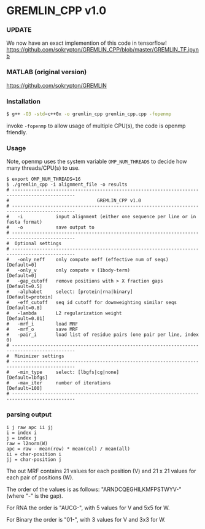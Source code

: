 # GREMLIN_CPP v1.0

### UPDATE
We now have an exact implemention of this code in tensorflow!
https://github.com/sokrypton/GREMLIN_CPP/blob/master/GREMLIN_TF.ipynb

### MATLAB (original version)
https://github.com/sokrypton/GREMLIN

### Installation
```sh
$ g++ -O3 -std=c++0x -o gremlin_cpp gremlin_cpp.cpp -fopenmp
```
invoke ```-fopenmp``` to allow usage of multiple CPU(s), the code is openmp friendly.
### Usage
Note, openmp uses the system variable ```OMP_NUM_THREADS``` to decide how many threads/CPU(s) to use.
```
$ export OMP_NUM_THREADS=16
$ ./gremlin_cpp -i alignment_file -o results
# ---------------------------------------------------------------------------------------------
#                                GREMLIN_CPP v1.0                                              
# ---------------------------------------------------------------------------------------------
#   -i            input alignment (either one sequence per line or in fasta format)
#   -o            save output to
# ---------------------------------------------------------------------------------------------
#  Optional settings                                                                           
# ---------------------------------------------------------------------------------------------
#   -only_neff    only compute neff (effective num of seqs)      [Default=0]
#   -only_v       only compute v (1body-term)                    [Default=0]
#   -gap_cutoff   remove positions with > X fraction gaps        [Default=0.5]
#   -alphabet     select: [protein|rna|binary]                   [Default=protein]
#   -eff_cutoff   seq id cutoff for downweighting similar seqs   [Default=0.8]
#   -lambda       L2 regularization weight                       [Default=0.01]
#   -mrf_i        load MRF
#   -mrf_o        save MRF
#   -pair_i       load list of residue pairs (one pair per line, index 0)
# ---------------------------------------------------------------------------------------------
#  Minimizer settings                                                                          
# ---------------------------------------------------------------------------------------------
#   -min_type     select: [lbgfs|cg|none]                        [Default=lbfgs]
#   -max_iter     number of iterations                           [Default=100]
# ---------------------------------------------------------------------------------------------
```
### parsing output
```
i j raw apc ii jj
i = index i
j = index j
raw = l2norm(W)
apc = raw - mean(row) * mean(col) / mean(all)
ii = char-position i
jj = char-position j
```

The out MRF contains 21 values for each position (V) and 21 x 21 values for each pair of positions (W).

The order of the values is as follows: "ARNDCQEGHILKMFPSTWYV-" (where "-" is the gap). 

For RNA the order is "AUCG-", with 5 values for V and 5x5 for W.

For Binary the order is "01-", with 3 values for V and 3x3 for W.
